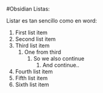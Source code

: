 #Obsidian 
Listas:

Listar es tan sencillo como en word:

1. First list item
2. Second list item
3. Third list item
	1. One from third
		1. So we also continue
			1. And continue..
4. Fourth list item
5. Fifth list item
6. Sixth list item
